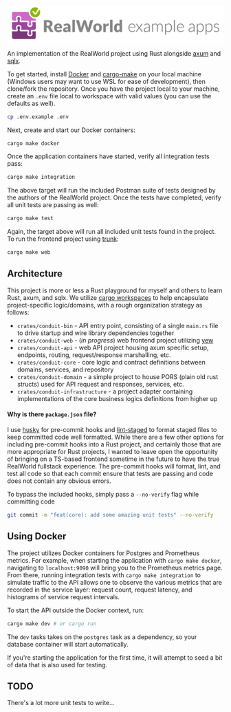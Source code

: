 ![realworld_logo](/realworld-dual-mode.png)

An implementation of the RealWorld project using Rust
alongside [axum](https://github.com/tokio-rs/axum) and [sqlx](https://github.com/launchbadge/sqlx).

To get started, install [Docker](https://www.docker.com/) and [cargo-make](https://github.com/sagiegurari/cargo-make)
on your local machine (Windows users may want to use WSL for ease of development), then clone/fork the repository. Once
you have the project
local to your machine, create an `.env` file local to workspace with valid values (you can use the defaults as well).

```bash
cp .env.example .env
```

Next, create and start our Docker containers:

```bash
cargo make docker
```

Once the application containers have started, verify all integration tests pass:

```bash
cargo make integration
```

The above target will run the included Postman suite of tests designed by the authors of the RealWorld project.
Once the tests have completed, verify all unit tests are passing as well:

```bash
cargo make test
```

Again, the target above will run all included unit tests found in the project. To run the frontend project
using [trunk](https://trunkrs.dev/):

```bash
cargo make web
```

## Architecture

This project is more or less a Rust playground for myself and others to learn Rust, axum, and sqlx.
We utilize [cargo workspaces](https://doc.rust-lang.org/book/ch14-03-cargo-workspaces.html) to help encapsulate
project-specific logic/domains, with a rough organization strategy as follows:

- `crates/conduit-bin` - API entry point, consisting of a single `main.rs` file to drive startup and wire library
  dependencies together
- `crates/conduit-web` - (*in progress*) web frontend project utilizing [yew](https://yew.rs/)
- `crates/conduit-api` - web API project housing axum specific setup, endpoints, routing, request/response marshalling,
  etc.
- `crates/conduit-core` - core logic and contract definitions between domains, services, and repository
- `crates/conduit-domain` - a simple project to house PORS (plain old rust structs) used for API request and responses,
  services, etc.
- `crates/conduit-infrastructure` - a project adapter containing implementations of the core business logics definitions
  from
  higher up

#### Why is there `package.json` file?

I use [husky](https://github.com/typicode/husky) for pre-commit hooks
and [lint-staged](https://www.npmjs.com/package/lint-staged)
to format staged files to keep committed code well formatted. While there are a few other options for including
pre-commit hooks
into a Rust project, and certainly those that are more appropriate for Rust projects, I wanted to leave open the
opportunity
of bringing on a TS-based frontend sometime in the future to have the true RealWorld fullstack experience. The
pre-commit hooks will format, lint, and test all code so that each commit ensure that tests are passing and code does
not contain any obvious errors.

To bypass the included hooks, simply pass a `--no-verify` flag while committing code

```bash
git commit -m "feat(core): add some amazing unit tests" --no-verify
```

## Using Docker

The project utilizes Docker containers for Postgres and Prometheus metrics. For example, when starting the
application with `cargo make docker`, navigating to `localhost:9090` will bring you to the Prometheus metrics page.
From there, running integration tests with `cargo make integration` to simulate traffic to the API allows one to observe
the
various
metrics that are recorded in the service layer: request count, request latency, and histograms of service request
intervals.

To start the API outside the Docker context, run:

```bash
cargo make dev # or cargo run
```

The `dev` tasks takes on the `postgres` task as a dependency, so your database container will start automatically.

If you're starting the application for the first time, it will attempt to seed a bit of data that is also used for
testing.

## TODO

There's a lot more unit tests to write...